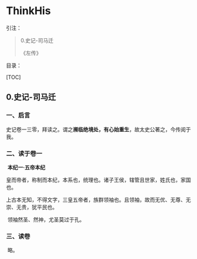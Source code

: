 # ThinkHis

引注：

> 0.史记-司马迁
>
> 《左传》

目录：

[TOC]

## 0.史记-司马迁

###  一、启言

​		史记卷一三零，拜读之。谓之**濒临绝境处，有心始重生**，故太史公著之，今传阅于我。

###	二、读于卷一

​		**本纪一·五帝本纪**

​		皇而帝者，称制而本纪，本系也，统理也。诸子王侯，辖管且世家，姓氏也，家国也。

​		上古本无知，不得文字，三皇五帝者，族群领袖也。且领袖，故而无优、无尊、无崇、无贵，犹平民也。

​		领袖然圣、然神，尤圣莫过于孔。

###	三、读卷

​		略。

